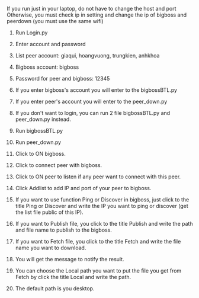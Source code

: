 If you run just in your laptop, do not have to change the host and port
Otherwise, you must check ip in setting and change the ip of bigboss and peerdown (you must use the same wifi)

1. Run Login.py
2. Enter account and password
3. List peer account: giaqui, hoangvuong, trungkien, anhkhoa
4. Bigboss account: bigboss
5. Password for peer and bigboss: 12345
6. If you enter bigboss's account you will enter to the bigbossBTL.py
7. If you enter peer's account you will enter to the peer_down.py
8. If you don't want to login, you can run 2 file bigbossBTL.py and peer_down.py instead.
9. Run bigbossBTL.py
10. Run peer_down.py
11. Click to ON bigboss.
12. Click to connect peer with bigboss.
13. Click to ON peer to listen if any peer want to connect with this peer.
14. Click Addlist to add IP and port of your peer to bigboss.

15. If you want to use function Ping or Discover in bigboss, just click to the title Ping or Discover and write the IP you want to ping or discover (get the list file public of this IP).
   
16. If you want to Publish file, you click to the title Publish and write the path and file name to publish to the bigboss.
   
17. If you want to Fetch file, you click to the title Fetch and write the file name you want to download.
18. You will get the message to notify the result.

19. You can choose the Local path you want to put the file you get from Fetch by click the title Local and write the path.
20. The default path is you desktop.

